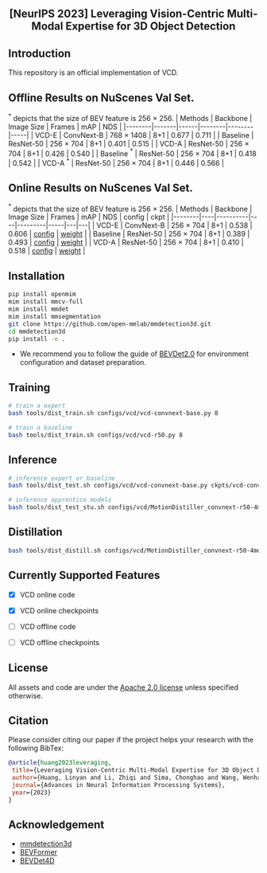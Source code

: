 <div align="center">
<h2>[NeurIPS 2023] Leveraging Vision-Centric Multi-Modal Expertise for 3D Object Detection</h2>
</div>

## Introduction

This repository is an official implementation of VCD.


## Offline Results on NuScenes Val Set.

$^*$ depicts that the size of BEV feature is 256 $\times$ 256.
| Methods     | Backbone        | Image Size     | Frames    | mAP    | NDS  |
|--------|-------|------|--------|--------|-----|
| VCD-E | ConvNext-B    | 768 $\times$ 1408       | 8+1       | 0.677               | 0.711               | 
| Baseline | ResNet-50    | 256 $\times$ 704       | 8+1       | 0.401               | 0.515               | 
| VCD-A    | ResNet-50    | 256 $\times$ 704       | 8+1       | 0.426               | 0.540               | 
| Baseline $^*$ | ResNet-50    | 256 $\times$ 704       | 8+1       | 0.418               | 0.542               | 
| VCD-A $^*$   | ResNet-50    | 256 $\times$ 704       | 8+1       | 0.446               | 0.566               |


## Online Results on NuScenes Val Set.

$^*$ depicts that the size of BEV feature is 256 $\times$ 256.
| Methods     | Backbone        | Image Size     | Frames    | mAP    | NDS  | config | ckpt |
|--------|----|----------|----|---------|-----|---|---|
| VCD-E | ConvNext-B   | 256 $\times$ 704       | 8+1     | 0.538      | 0.606     | [config](nuScenes_playground/VCD/configs/vcd/vcd-convnext-base.py) | [weight](https://drive.google.com/file/d/1oqpqmQYC6MNdKYhZxTPiOjPiyb4Q2UtJ/view?usp=sharing) |
| Baseline | ResNet-50    | 256 $\times$ 704    | 8+1     | 0.389      | 0.493     | [config](nuScenes_playground/VCD/configs/vcd/vcd-r50.py) | [weight](https://drive.google.com/file/d/1QQCzlPSUfRZ3lz6JYevQ1boEnfQEzKUW/view?usp=sharing) |
| VCD-A    | ResNet-50    | 256 $\times$ 704    | 8+1     | 0.410      | 0.518     |  [config](nuScenes_playground/VCD/configs/vcd/MotionDistiller_convnext-r50-4motion.py) | [weight](https://drive.google.com/file/d/1zi8HtIv7PJrh2VrhIVldSdSMP-W63Mwb/view?usp=sharing) |


## Installation

```bash
pip install openmim
mim install mmcv-full
mim install mmdet
mim install mmsegmentation
git clone https://github.com/open-mmlab/mmdetection3d.git
cd mmdetection3d
pip install -e .
```
* We recommend you to follow the guide of [BEVDet2.0](https://github.com/HuangJunJie2017/BEVDet/tree/dev2.0) for environment configuration and dataset preparation.


## Training

```bash
# train a expert
bash tools/dist_train.sh configs/vcd/vcd-convnext-base.py 8

# train a baseline
bash tools/dist_train.sh configs/vcd/vcd-r50.py 8
```


## Inference
```bash
# inference expert or baseline
bash tools/dist_test.sh configs/vcd/vcd-convnext-base.py ckpts/vcd-convnext-base.pth 8

# inference apprentice models
bash tools/dist_test_stu.sh configs/vcd/MotionDistiller_convnext-r50-4motion.py  ckpts/MotionDistiller_convnext-r50-4motion.pth 8
```


## Distillation
```bash
bash tools/dist_distill.sh configs/vcd/MotionDistiller_convnext-r50-4motion.py 8
```

## Currently Supported Features

- [x] VCD online code
- [x] VCD online checkpoints
- [ ] VCD offline code
- [ ] VCD offline checkpoints




## License

All assets and code are under the [Apache 2.0 license](../../LICENSE) unless specified otherwise.

## Citation

Please consider citing our paper if the project helps your research with the following BibTex:

 ```bibtex
@article{huang2023leveraging,
  title={Leveraging Vision-Centric Multi-Modal Expertise for 3D Object Detection},
  author={Huang, Linyan and Li, Zhiqi and Sima, Chonghao and Wang, Wenhai and Wang, Jingdong and Qiao, Yu and Li, Hongyang},
  journal={Advances in Neural Information Processing Systems},
  year={2023}
}
``` 
## Acknowledgement

- [mmdetection3d](https://github.com/open-mmlab/mmdetection3d)
- [BEVFormer](https://github.com/fundamentalvision/BEVFormer)
- [BEVDet4D](https://github.com/HuangJunJie2017/BEVDet)

